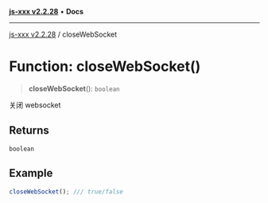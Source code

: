 [**js-xxx v2.2.28**](../README.md) • **Docs**

***

[js-xxx v2.2.28](../README.md) / closeWebSocket

# Function: closeWebSocket()

> **closeWebSocket**(): `boolean`

关闭 websocket

## Returns

`boolean`

## Example

```ts
closeWebSocket(); /// true/false
```
